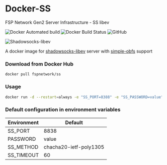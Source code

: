 # Docker-SS

FSP Network Gen2 Server Infrastructure - SS libev

![Docker Automated build](https://img.shields.io/docker/automated/fspnetwork/ss.svg?style=flat-square)
![Docker Build Status](https://img.shields.io/docker/build/fspnetwork/ss.svg?style=flat-square)
![GitHub](https://img.shields.io/github/license/fspnet/docker-sslibev.svg?style=flat-square)

![Shadowsocks-libev](https://img.shields.io/badge/ss--libev-3.2.1-blue.svg?style=flat-square)

A docker image for [shadowsocks-libev](https://github.com/shadowsocks/shadowsocks-libev) server with [simple-obfs](https://github.com/shadowsocks/simple-obfs) support

### Download from Docker Hub 

    docker pull fspnetwork/ss

### Usage
```sh
docker run -d --restart=always -e "SS_PORT=8388" -e "SS_PASSWORD=value" -e "SS_METHOD=chacha20-ietf-poly1305" -e "SS_TIMEOUT=60" -p 8388:8388 -p 8388:8388/udp --name ssserver fspnetwork/ss
```

### Default configuration in environment variables
| Environment | Default |
| - | - |
| SS_PORT | 8838 |
| PASSWORD | value |
| SS_METHOD | chacha20-ietf-poly1305 |
| SS_TIMEOUT | 60 |
